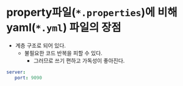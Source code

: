 # property파일(`*.properties`)에 비해 yaml(`*.yml`) 파일의 장점
- 계층 구조로 되어 있다.
   - 불필요한 코드 반복을 피할 수 있다.
      - 그러므로 쓰기 편하고 가독성이 좋아진다.

```yaml
server:
   port: 9090
```